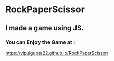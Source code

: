 # RockPaperScissor
## I made a game using JS.
### You can Enjoy the Game at :
https://vipulgupta22.github.io/RockPaperScissor/
